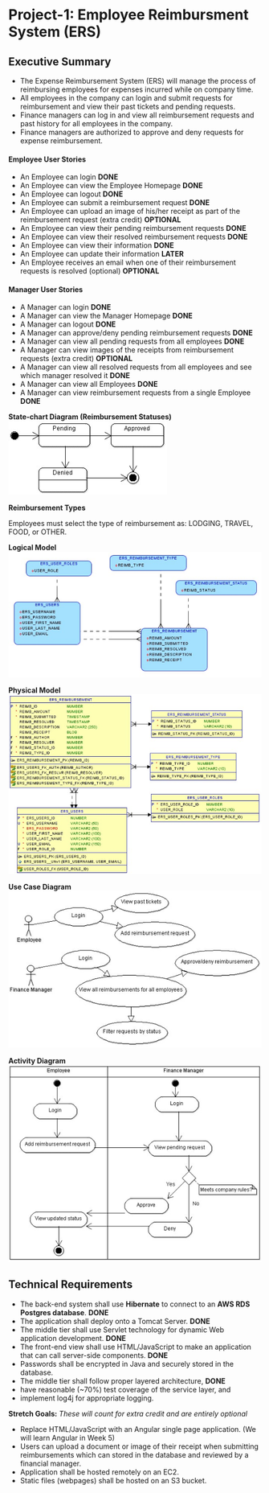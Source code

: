 # Project-1: Employee Reimbursment System (ERS)

## Executive Summary
* The Expense Reimbursement System (ERS) will manage the process of reimbursing employees for expenses incurred while on company time. 
* All employees in the company can login and submit requests for reimbursement and view their past tickets and pending requests. 
* Finance managers can log in and view all reimbursement requests and past history for all employees in the company. 
* Finance managers are authorized to approve and deny requests for expense reimbursement.

#### Employee User Stories 
- An Employee can login **DONE**
- An Employee can view the Employee Homepage **DONE**
- An Employee can logout **DONE**
- An Employee can submit a reimbursement request **DONE**
- An Employee can upload an image of his/her receipt as part of the reimbursement request (extra credit) **OPTIONAL**
- An Employee can view their pending reimbursement requests **DONE**
- An Employee can view their resolved reimbursement requests **DONE**
- An Employee can view their information **DONE**
- An Employee can update their information **LATER**
- An Employee receives an email when one of their reimbursement requests is resolved (optional) **OPTIONAL**

#### Manager User Stories
- A Manager can login **DONE**
- A Manager can view the Manager Homepage **DONE**
- A Manager can logout **DONE**
- A Manager can approve/deny pending reimbursement requests **DONE**
- A Manager can view all pending requests from all employees **DONE**
- A Manager can view images of the receipts from reimbursement requests (extra credit) **OPTIONAL**
- A Manager can view all resolved requests from all employees and see which manager resolved it **DONE**
- A Manager can view all Employees **DONE**
- A Manager can view reimbursement requests from a single Employee **DONE**


**State-chart Diagram (Reimbursement Statuses)** 
![](./imgs/state-chart.jpg)

**Reimbursement Types**

Employees must select the type of reimbursement as: LODGING, TRAVEL, FOOD, or OTHER.

**Logical Model**
![](./imgs/logical.jpg)

**Physical Model**
![](./imgs/physical.jpg)

**Use Case Diagram**
![](./imgs/use-case.jpg)

**Activity Diagram**
![](./imgs/activity.jpg)

## Technical Requirements

* The back-end system shall use **Hibernate** to connect to an **AWS RDS Postgres database**. **DONE**
* The application shall deploy onto a Tomcat Server. **DONE**
* The middle tier shall use Servlet technology for dynamic Web application development. **DONE**
* The front-end view shall use HTML/JavaScript to make an application that can call server-side components. **DONE**
* Passwords shall be encrypted in Java and securely stored in the database. 
* The middle tier shall follow proper layered architecture, **DONE**
* have reasonable (~70%) test coverage of the service layer, and 
* implement log4j for appropriate logging. 

**Stretch Goals:** *These will count for extra credit and are entirely optional*
* Replace HTML/JavaScript with an Angular single page application. (We will learn Angular in Week 5)
* Users can upload a document or image of their receipt when submitting reimbursements which can stored in the database and reviewed by a financial manager.
* Application shall be hosted remotely on an EC2.
* Static files (webpages) shall be hosted on an S3 bucket. 
